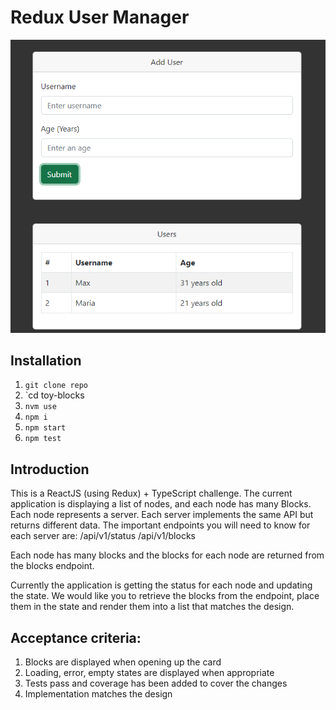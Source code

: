 # Redux User Manager

![redux-user-manager](https://github.com/arturguimaraes/redux-user-manager/blob/main/src/assets/img/home.png?raw=true)

## Installation

1. `git clone repo`
2. `cd toy-blocks
3. `nvm use`
4. `npm i`
5. `npm start`
6. `npm test`

## Introduction

This is a ReactJS (using Redux) + TypeScript challenge. The current application is displaying a list of nodes, and each node has many Blocks. Each node represents a server. Each server implements the same API but returns different data. The important endpoints you will need to know for each server are:
/api/v1/status
/api/v1/blocks

Each node has many blocks and the blocks for each node are returned from the blocks endpoint.

Currently the application is getting the status for each node and updating the state. We would like you to retrieve the blocks from the endpoint, place them in the state and render them into a list that matches the design.

## Acceptance criteria:
1. Blocks are displayed when opening up the card
2. Loading, error, empty states are displayed when appropriate
3. Tests pass and coverage has been added to cover the changes
4. Implementation matches the design
